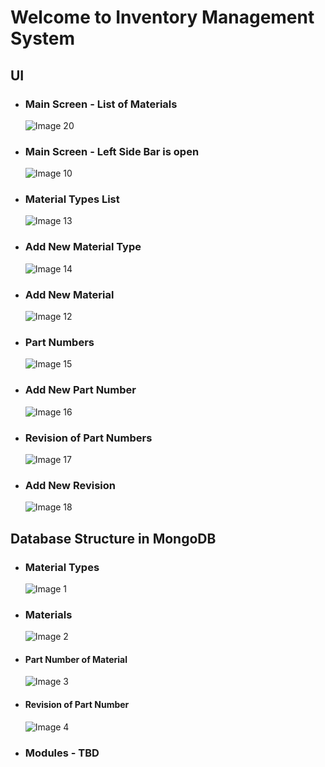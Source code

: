 # Welcome to Inventory Management System

## UI
- ### Main Screen - List of Materials
  ![Image 20](presentation/image20.png)

- ### Main Screen - Left Side Bar is open
  ![Image 10](presentation/image10.png)
  
- ### Material Types List
  ![Image 13](presentation/image13.png)

- ### Add New Material Type
  ![Image 14](presentation/image14.png)

- ### Add New Material
  ![Image 12](presentation/image12.png)

- ### Part Numbers
  ![Image 15](presentation/image15.png)

- ### Add New Part Number
  ![Image 16](presentation/image16.png)

- ### Revision of Part Numbers
  ![Image 17](presentation/image17.png)

- ### Add New Revision
  ![Image 18](presentation/image18.png)

## Database Structure in MongoDB

- ### Material Types

  ![Image 1](presentation/image1.png)

- ### Materials

  ![Image 2](presentation/image2.png)

- #### Part Number of Material

  ![Image 3](presentation/image3.png)

- #### Revision of Part Number

  ![Image 4](presentation/image4.png)

- ### Modules - TBD
<!--

- #### Status of Module - On Shelf / Assembled / Obsolete

  ![Image 4](presentation/image6.jpeg)

- #### State of Module - Released / Development

  ![Image 5](presentation/image5.png)

- #### Serial Number of Module

  ![Image 6](presentation/image7.png)

- #### Module
  ![Image 7](presentation/image8.png)
-->
